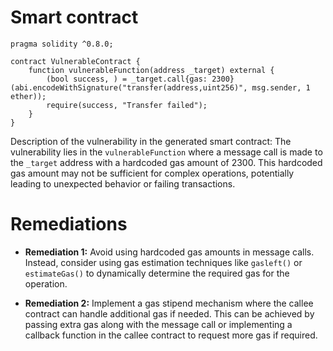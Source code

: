 # Smart contract

```solidity
pragma solidity ^0.8.0;

contract VulnerableContract {
    function vulnerableFunction(address _target) external {
        (bool success, ) = _target.call{gas: 2300}(abi.encodeWithSignature("transfer(address,uint256)", msg.sender, 1 ether));
        require(success, "Transfer failed");
    }
}
```

Description of the vulnerability in the generated smart contract:
The vulnerability lies in the `vulnerableFunction` where a message call is made to the `_target` address with a hardcoded gas amount of 2300. This hardcoded gas amount may not be sufficient for complex operations, potentially leading to unexpected behavior or failing transactions.

# Remediations

- **Remediation 1:** Avoid using hardcoded gas amounts in message calls. Instead, consider using gas estimation techniques like `gasleft()` or `estimateGas()` to dynamically determine the required gas for the operation.
  
- **Remediation 2:** Implement a gas stipend mechanism where the callee contract can handle additional gas if needed. This can be achieved by passing extra gas along with the message call or implementing a callback function in the callee contract to request more gas if required.